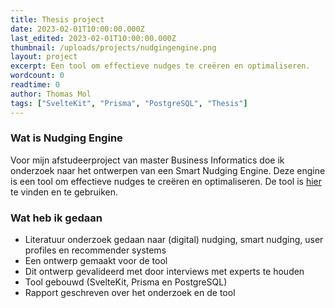 ```yaml
---
title: Thesis project
date: 2023-02-01T10:00:00.000Z
last_edited: 2023-02-01T10:00:00.000Z
thumbnail: /uploads/projects/nudgingengine.png
layout: project
excerpt: Een tool om effectieve nudges te creëren en optimaliseren.
wordcount: 0
readtime: 0
author: Thomas Mol
tags: ["SvelteKit", "Prisma", "PostgreSQL", "Thesis"]
---
```


### Wat is Nudging Engine
Voor mijn afstudeerproject van master Business Informatics doe ik onderzoek naar het ontwerpen van een Smart Nudging Engine. Deze engine is een tool om effectieve nudges te creëren en optimaliseren. De tool is [hier](https://smart-nudging-engine.vercel.app/) te vinden en te gebruiken.

### Wat heb ik gedaan
 - Literatuur onderzoek gedaan naar (digital) nudging, smart nudging, user profiles en recommender systems
 - Een ontwerp gemaakt voor de tool
 - Dit ontwerp gevalideerd met door interviews met experts te houden
 - Tool gebouwd (SvelteKit, Prisma en PostgreSQL)
 - Rapport geschreven over het onderzoek en de tool
